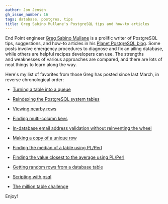 ```yaml
---
author: Jon Jensen
gh_issue_number: 16
tags: database, postgres, tips
title: Greg Sabino Mullane's PostgreSQL tips and how-to articles
---
```


End Point engineer [Greg Sabino Mullane](/team/greg_sabino_mullane) is a prolific writer of PostgreSQL tips, suggestions, and how-to articles in his [Planet PostgreSQL blog](http://people.planetpostgresql.org/greg/). Some posts involve emergency procedures to diagnose and fix an ailing database, while others are helpful recipes developers can use. The strengths and weaknesses of various approaches are compared, and there are lots of neat things to learn along the way.

Here's my list of favorites from those Greg has posted since last March, in reverse chronological order:

- [Turning a table into a queue](http://people.planetpostgresql.org/greg/index.php?/archives/89-Implementing-a-queue-in-SQL-Postgres-version.html)
- [Reindexing the PostgreSQL system tables](http://people.planetpostgresql.org/greg/index.php?/archives/88-Performing-a-reindex-of-the-system-tables.html)
- [Viewing nearby rows](http://people.planetpostgresql.org/greg/index.php?/archives/87-Viewing-nearby-rows.html)
- [Finding multi-column keys](http://people.planetpostgresql.org/greg/index.php?/archives/80-Finding-multi-column-keys.html)
- [In-database email address validation without reinventing the wheel](http://people.planetpostgresql.org/greg/index.php?/archives/49-Avoiding-the-reinvention-of-two-email-wheels.html)
- [Making a copy of a unique row](http://people.planetpostgresql.org/greg/index.php?/archives/45-Making-a-copy-of-a-unique-row.html)
- [Finding the median of a table using PL/Perl](http://people.planetpostgresql.org/greg/index.php?/archives/43-Finding-the-median-of-a-table-using-PlPerl.html)

- [Finding the value closest to the average using PL/Perl](http://people.planetpostgresql.org/greg/index.php?/archives/42-Finding-the-value-closest-to-the-average-using-PlPerl.html)
- [Getting random rows from a database table](http://people.planetpostgresql.org/greg/index.php?/archives/40-Getting-random-rows-from-a-database-table.html)
- [Scripting with psql](http://people.planetpostgresql.org/greg/index.php?/archives/38-Scripting-with-psql.html)
- [The million table challenge](http://people.planetpostgresql.org/greg/index.php?/archives/37-The-million-table-challenge.html)

Enjoy!
